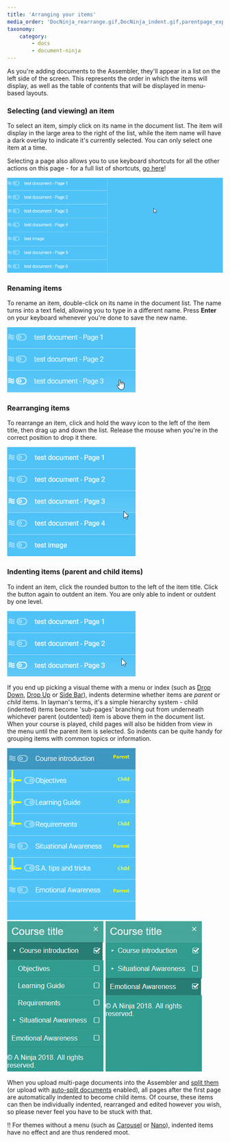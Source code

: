 ```yaml
---
title: 'Arranging your items'
media_order: 'DocNinja_rearrange.gif,DocNinja_indent.gif,parentpage_expanded.png,parentpage_hidden.png,AddDocuments_selectDocGIF_crop.gif,AddDocuments_renameDocGIF.gif,AddDocuments_indent1b.png'
taxonomy:
    category:
        - docs
        - document-ninja
---
```


As you're adding documents to the Assembler, they'll appear in a list on the left side of the screen. This represents the order in which the items will display, as well as the table of contents that will be displayed in menu-based layouts.

### Selecting (and viewing) an item

To select an item, simply click on its name in the document list. The item will display in the large area to the right of the list, while the item name will have a dark overlay to indicate it's currently selected. You can only select one item at a time.

Selecting a page also allows you to use keyboard shortcuts for all the other actions on this page - for a full list of shortcuts, [go here](https://guide.coursesuite.ninja/assembler/usage/other/shortcuts)!

![Viewing items](AddDocuments_selectDocGIF_crop.gif?resize=600,263)

### Renaming items

To rename an item, double-click on its name in the document list. The name turns into a text field, allowing you to type in a different name. Press **Enter** on your keyboard whenever you're done to save the new name.

![Renaming items](AddDocuments_renameDocGIF.gif)

### Rearranging items

To rearrange an item, click and hold the wavy icon to the left of the item title, then drag up and down the list. Release the mouse when you're in the correct position to drop it there.

![Rearranging items](DocNinja_rearrange.gif)

### Indenting items (parent and child items)

To indent an item, click the rounded button to the left of the item title. Click the button again to outdent an item. You are only able to indent or outdent by one level.

![Indenting items](DocNinja_indent.gif)

If you end up picking a visual theme with a menu or index (such as [Drop Down](https://guide.coursesuite.ninja/assembler/usage/choose-design/basic-themes#drop-down), [Drop Up](https://guide.coursesuite.ninja/assembler/usage/choose-design/basic-themes#drop-up) or [Side Bar](https://guide.coursesuite.ninja/assembler/usage/choose-design/basic-themes#side-bar)), indents determine whether items are *parent* or *child* items. In layman's terms, it's a simple hierarchy system - child (indented) items become 'sub-pages' branching out from underneath whichever parent (outdented) item is above them in the document list. When your course is played, child pages will also be hidden from view in the menu until the parent item is selected. So indents can be quite handy for grouping items with common topics or information.

![Indenting and parent/child hierarchy](AddDocuments_indent1b.png)
![Parent/child pages in course menus](AddDocuments_indent2.png)

When you upload multi-page documents into the Assembler and [split them](https://guide.coursesuite.ninja/assembler/usage/add-documents/item-options#split) (or upload with [auto-split documents](https://guide.coursesuite.ninja/assembler/usage/other/app-defaults#auto-split-documents) enabled), all pages after the first page are automatically indented to become child items. Of course, these items can then be individually indented, rearranged and edited however you wish, so please never feel you have to be stuck with that.

!! For themes without a menu (such as [Carousel](https://guide.coursesuite.ninja/assembler/usage/choose-design/basic-themes#carousel) or [Nano](https://guide.coursesuite.ninja/assembler/usage/choose-design/basic-themes#nano)), indented items have no effect and are thus rendered moot.